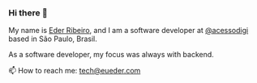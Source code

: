 ### Hi there 👋

My name is [Eder Ribeiro](https://twitter.com/oribeiroeder), and I am a software developer at [@acessodigi](https://twitter.com/acessodigi) based in São Paulo, Brasil.

As a software developer, my focus was always with backend.


📫 How to reach me: tech@eueder.com

<!--
**e-ribeiro/e-ribeiro** is a ✨ _special_ ✨ repository because its `README.md` (this file) appears on your GitHub profile.

Here are some ideas to get you started:

- 🔭 I’m currently working on ...
- 🌱 I’m currently learning ...
- 👯 I’m looking to collaborate on ...
- 🤔 I’m looking for help with ...
- 💬 Ask me about ...
- 📫 How to reach me: ...
- 😄 Pronouns: ...
- ⚡ Fun fact: ...
-->

